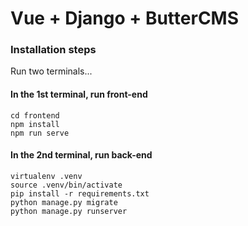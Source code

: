 # Vue + Django + ButterCMS

### Installation steps

Run two terminals...

#### In the 1st terminal, run front-end
```
cd frontend
npm install
npm run serve
```

#### In the 2nd terminal, run back-end
```
virtualenv .venv
source .venv/bin/activate
pip install -r requirements.txt
python manage.py migrate
python manage.py runserver
```
